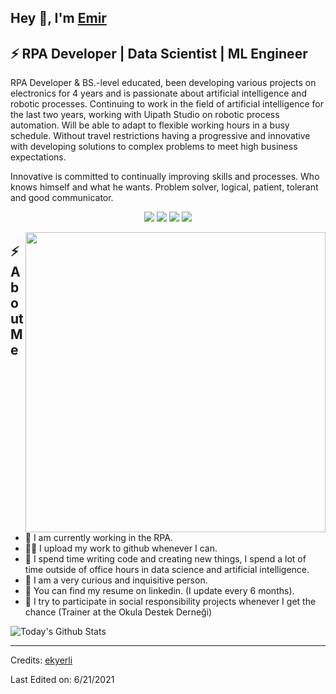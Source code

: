 

<h2>Hey 👋, I'm <a href="https://github.com/ekyerli/">Emir</a></h2>
<h2>⚡️ RPA Developer | Data Scientist | ML Engineer</h2>
<p>RPA Developer & BS.-level educated, been developing various projects on electronics for 4 years and
is passionate about artificial intelligence and robotic processes. Continuing to work in the field of
artificial intelligence for the last two years, working with Uipath Studio on robotic process automation.
Will be able to adapt to flexible working hours in a busy schedule. Without travel restrictions having a
progressive and innovative with developing solutions to complex problems to meet high business
expectations.
    
Innovative is committed to continually improving skills and processes. Who knows himself and what
he wants. Problem solver, logical, patient, tolerant and good communicator.

</p>
<p>
<p align="center">
  <a href= "https://www.linkedin.com/in/ekyerli/"><img src="https://img.icons8.com/dusk/48/000000/linkedin.png"/></a>
  <a href= "https://emirkaanyerli.medium.com/"><img src="https://img.icons8.com/dusk/48/000000/medium-new.png"/></a>
  <a href= "https://twitter.com/emirkaanyerli"><img src="https://img.icons8.com/dusk/48/000000/twitter.png"/></a>
  <a href= "https://www.youtube.com/channel/UCttbaIQvOJz9GtaHs-MZDxA"><img src="https://img.icons8.com/dusk/48/000000/youtube--v2.png"/></a>
</p>
</p>
<img align="right" src="https://i.hizliresim.com/1s35bmh.jpg" width="480" />
<h2>⚡️ About Me</h2>
<ul>
    <li>🔭 I am currently working in the RPA.</li>
    <li>👨‍💻 I upload my work to github whenever I can.</li>
    <li>💬 I spend time writing code and creating new things, I spend a lot of time outside of office hours in data science and artificial intelligence.</li>
    <li>🔎 I am a very curious and inquisitive person.</li>
    <li>📙 You can find my resume on linkedin. (I update every 6 months).</li>
    <li>🎉 I try to participate in social responsibility projects whenever I get the chance (Trainer at the Okula Destek Derneği)</li>
</ul>

<img align="center" src="https://github-readme-stats.vercel.app/api?username=ekyerli&show_icons=true&hide_border=true" alt="Today's Github Stats">

-----
Credits: [ekyerli](https://github.com/ekyerli)

Last Edited on: 6/21/2021
